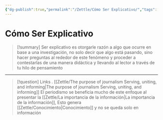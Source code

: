 ```yaml
---
{"dg-publish":true,"permalink":"/Zettle/Cómo Ser Explicativo/","tags":["ZeType/Pensamiento","ZeTopic/Comunicación"],"created":"2023-09-05T07:37:11.125-05:00","updated":"2023-09-19T00:59:21.383-05:00"}
---
```



# Cómo Ser Explicativo

> [!summary] 
> Ser explicativo es otorgarle razón a algo que ocurre en base a una investigación, no solo decir que algo está pasando, sino hacer preguntas al rededor de este fenómeno y proceder a contestarlas de una manera didáctica y llevando al lector a través de tu hilo de pensamiento

- - - 
> [!question] Links
> .
> [[Zettle/The purpose of journalism Serving, uniting, and informing\|The purpose of journalism Serving, uniting, and informing]] El periodismo se beneficia mucho de este enfoque al presentar la [[Zettle/La importancia de la información\|La importancia de la información]], Esto genera [[Zettle/Conocimiento\|Conocimiento]] y no se queda solo en información
